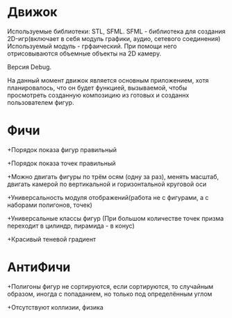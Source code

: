 # Движок
Используемые библиотеки: STL, SFML.
SFML - библиотека для создания 2D-игр(включает в себя модуль графики, аудио, сетевого соединения)
Используемый модуль - грфаический. При помощи него отрисовываются объемные объекты на 2D камеру.

Версия Debug.

На данный момент движок является основным приложением, хотя планировалось, что он будет функцией, вызываемой, чтобы просмотреть созданную композицию из готовых и созданнх пользователем фигур.

# Фичи

+Порядок показа фигур правильный

+Порядок показа точек правильный

+Можно двигать фигуры по трём осям (одну за раз), менять масштаб, двигать камерой по вертикальной и горизонтальной круговой оси

+Универсальность модуля отображений(работа не с фигурами, а с наборами полигонов, точек)

+Универсальные классы фигур (При большом количестве точек призма переходит в цилиндр, пирамида - в конус)

+Красивый теневой градиент


# АнтиФичи

+Полигоны фигур не сортируются, если сортируются, то случайным образом, иногда с попаданием, но только под определённым углом

+Отсутствуют коллизии, физика
